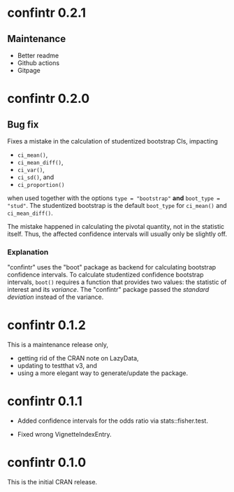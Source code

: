 # confintr 0.2.1

## Maintenance

- Better readme
- Github actions
- Gitpage

# confintr 0.2.0

## Bug fix

Fixes a mistake in the calculation of studentized bootstrap CIs, impacting

- `ci_mean()`, 
- `ci_mean_diff()`, 
- `ci_var()`, 
- `ci_sd()`, and
- `ci_proportion()`

when used together with the options `type = "bootstrap"` **and** `boot_type = "stud"`. The studentized bootstrap is the default `boot_type` for `ci_mean()` and `ci_mean_diff()`.

The mistake happened in calculating the pivotal quantity, not in the statistic itself. Thus, the affected confidence intervals will usually only be slightly off.

### Explanation

"confintr" uses the "boot" package as backend for calculating bootstrap confidence intervals. To calculate studentized confidence bootstrap intervals, `boot()` requires a function that provides two values: the statistic of interest and its *variance*. The "confintr" package passed the *standard deviation* instead of the variance. 

# confintr 0.1.2

This is a maintenance release only, 

- getting rid of the CRAN note on LazyData,
- updating to testthat v3, and
- using a more elegant way to generate/update the package.

# confintr 0.1.1

- Added confidence intervals for the odds ratio via stats::fisher.test.

- Fixed wrong VignetteIndexEntry.

# confintr 0.1.0

This is the initial CRAN release.
